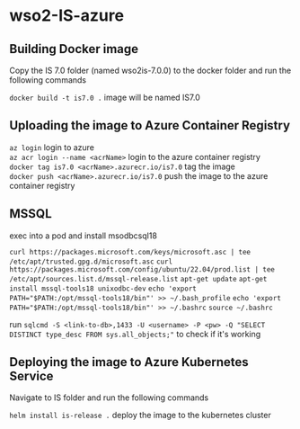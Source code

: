 # wso2-IS-azure

## Building Docker image

Copy the IS 7.0 folder (named wso2is-7.0.0) to the docker folder and run the following commands

`docker build -t is7.0 .` image will be named IS7.0

## Uploading the image to Azure Container Registry

`az login` login to azure <br>
`az acr login --name <acrName>` login to the azure container registry <br>
`docker tag is7.0 <acrName>.azurecr.io/is7.0` tag the image <br>
`docker push <acrName>.azurecr.io/is7.0` push the image to the azure container registry <br>

## MSSQL

exec into a pod and install msodbcsql18

`curl https://packages.microsoft.com/keys/microsoft.asc | tee /etc/apt/trusted.gpg.d/microsoft.asc`
`curl https://packages.microsoft.com/config/ubuntu/22.04/prod.list | tee /etc/apt/sources.list.d/mssql-release.list`
`apt-get update`
`apt-get install mssql-tools18 unixodbc-dev`
`echo 'export PATH="$PATH:/opt/mssql-tools18/bin"' >> ~/.bash_profile`
`echo 'export PATH="$PATH:/opt/mssql-tools18/bin"' >> ~/.bashrc`
`source ~/.bashrc`

run `sqlcmd -S <link-to-db>,1433 -U <username> -P <pw> -Q "SELECT DISTINCT type_desc FROM sys.all_objects;"`
to check if it's working

## Deploying the image to Azure Kubernetes Service

Navigate to IS folder and run the following commands

`helm install is-release .` deploy the image to the kubernetes cluster
